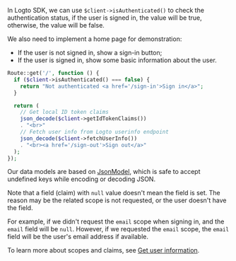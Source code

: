 In Logto SDK, we can use `$client->isAuthenticated()` to check the authentication status, if the user is signed in, the value will be true, otherwise, the value will be false.

We also need to implement a home page for demonstration:

- If the user is not signed in, show a sign-in button;
- If the user is signed in, show some basic information about the user.

```php
Route::get('/', function () {
  if ($client->isAuthenticated() === false) {
    return "Not authenticated <a href='/sign-in'>Sign in</a>";
  }

  return (
    // Get local ID token claims
    json_decode($client->getIdTokenClaims())
    . "<br>"
    // Fetch user info from Logto userinfo endpoint
    json_decode($client->fetchUserInfo())
    . "<br><a href='/sign-out'>Sign out</a>"
  );
});
```

Our data models are based on [JsonModel](https://github.com/logto-io/php/blob/master/docs/api/classes/Logto/Sdk/Models/JsonModel.md), which is safe to accept undefined keys while encoding or decoding JSON.

Note that a field (claim) with `null` value doesn't mean the field is set. The reason may be the related scope is not requested, or the user doesn't have the field.

For example, if we didn't request the `email` scope when signing in, and the `email` field will be `null`. However, if we requested the `email` scope, the `email` field will be the user's email address if available.

To learn more about scopes and claims, see [Get user information](#get-user-information).
